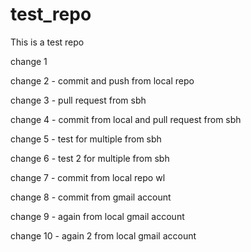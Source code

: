 # test_repo
This is a test repo

change 1


change 2 - commit and push from local repo

change 3 - pull request from sbh

change 4 - commit from local and pull request from sbh

change 5 - test for multiple from sbh

change 6 - test 2 for multiple from sbh

change 7 - commit from local repo wl

change 8 - commit from gmail account

change 9 - again from local gmail account

change 10 - again 2 from local gmail account